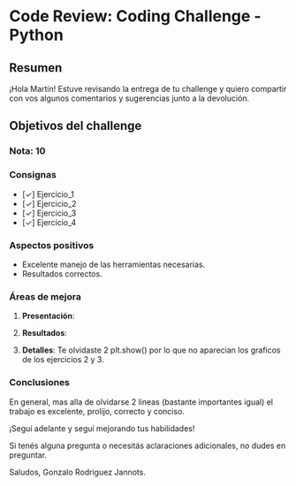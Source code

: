 # **Code Review: Coding Challenge - Python**

## Resumen

¡Hola Martín! Estuve revisando la entrega de tu challenge y quiero compartir con vos algunos comentarios y sugerencias junto a la devolución.

## Objetivos del challenge

### Nota: 10


### Consignas

- [✓] Ejercicio_1
- [✓] Ejercicio_2 
- [✓] Ejercicio_3
- [✓] Ejercicio_4   

### Aspectos positivos

- Excelente manejo de las herramientas necesarias.
- Resultados correctos.

### Áreas de mejora

1. **Presentación**: 
 

2. **Resultados**:


3. **Detalles**: Te olvidaste 2 plt.show() por lo que no aparecian los graficos de los ejercicios 2 y 3. 


### Conclusiones

En general, mas alla de olvidarse 2 lineas (bastante importantes igual) el trabajo es excelente, prolijo, correcto y conciso.

¡Seguí adelante y seguí mejorando tus habilidades!

Si tenés alguna pregunta o necesitás aclaraciones adicionales, no dudes en preguntar.

Saludos,
Gonzalo Rodriguez Jannots.
